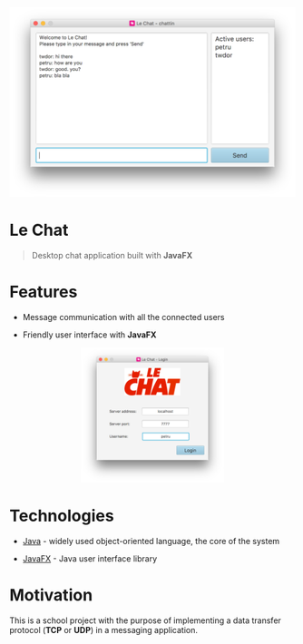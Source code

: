![Preview](./preview/preview2.png)

# Le Chat

> Desktop chat application built with **JavaFX**

# Features

* Message communication with all the connected users

* Friendly user interface with **JavaFX**

<p align="center">
  <img src="./preview/preview1.png" alt="Preview" width="252px"/>
</p>


# Technologies

* [Java](https://go.java/) - widely used object-oriented language, the core of the system

* [JavaFX](http://docs.oracle.com/javafx/2/overview/jfxpub-overview.htm) - Java user interface library


# Motivation

This is a school project with the purpose of implementing a data transfer protocol (**TCP** or **UDP**) in a messaging application.
